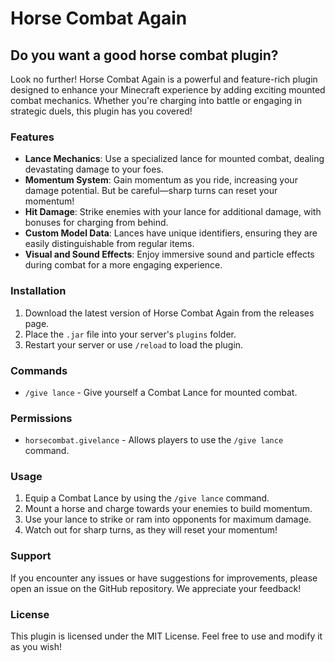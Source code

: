 # Horse Combat Again

## Do you want a good horse combat plugin?

Look no further! Horse Combat Again is a powerful and feature-rich plugin designed to enhance your Minecraft experience by adding exciting mounted combat mechanics. Whether you're charging into battle or engaging in strategic duels, this plugin has you covered!

### Features

- **Lance Mechanics**: Use a specialized lance for mounted combat, dealing devastating damage to your foes.
- **Momentum System**: Gain momentum as you ride, increasing your damage potential. But be careful—sharp turns can reset your momentum!
- **Hit Damage**: Strike enemies with your lance for additional damage, with bonuses for charging from behind.
- **Custom Model Data**: Lances have unique identifiers, ensuring they are easily distinguishable from regular items.
- **Visual and Sound Effects**: Enjoy immersive sound and particle effects during combat for a more engaging experience.

### Installation

1. Download the latest version of Horse Combat Again from the releases page.
2. Place the `.jar` file into your server's `plugins` folder.
3. Restart your server or use `/reload` to load the plugin.

### Commands

- `/give lance` - Give yourself a Combat Lance for mounted combat.

### Permissions

- `horsecombat.givelance` - Allows players to use the `/give lance` command.

### Usage

1. Equip a Combat Lance by using the `/give lance` command.
2. Mount a horse and charge towards your enemies to build momentum.
3. Use your lance to strike or ram into opponents for maximum damage.
4. Watch out for sharp turns, as they will reset your momentum!

### Support

If you encounter any issues or have suggestions for improvements, please open an issue on the GitHub repository. We appreciate your feedback!

### License

This plugin is licensed under the MIT License. Feel free to use and modify it as you wish!
